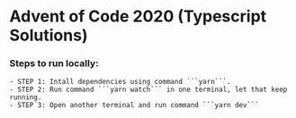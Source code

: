# Advent of Code 2020 (Typescript Solutions)

### Steps to run locally:
    - STEP 1: Intall dependencies using command ```yarn```. 
    - STEP 2: Run command ```yarn watch``` in one terminal, let that keep running.
    - STEP 3: Open another terminal and run command ```yarn dev```
